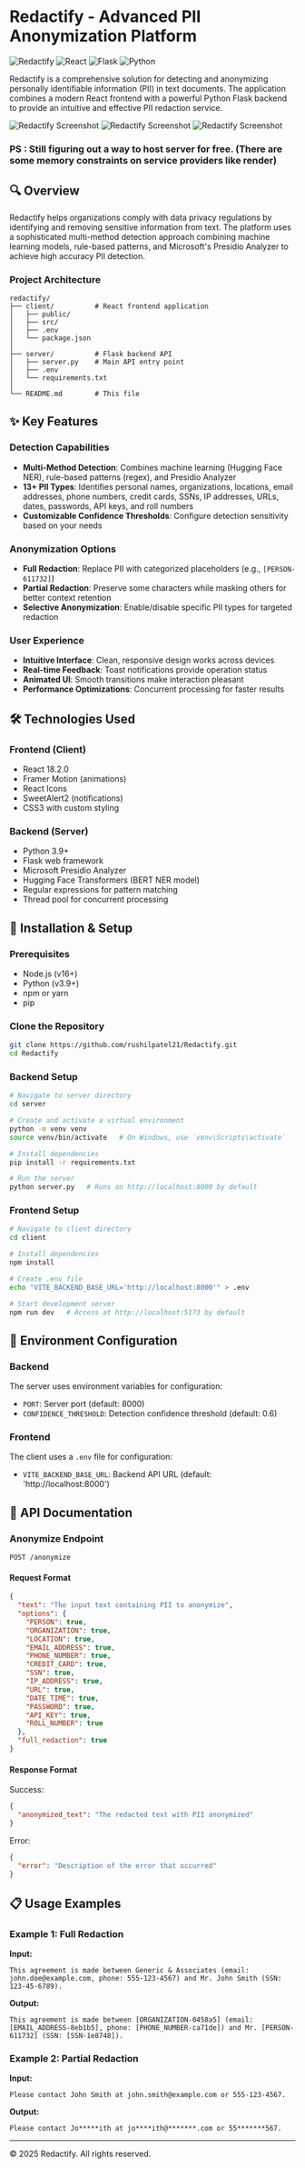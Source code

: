# Redactify - Advanced PII Anonymization Platform

![Redactify](https://img.shields.io/badge/Redactify-1.0.0-blue)
![React](https://img.shields.io/badge/React-18.2.0-61DAFB)
![Flask](https://img.shields.io/badge/Flask-2.3.2-000000)
![Python](https://img.shields.io/badge/Python-3.9+-3776AB)

Redactify is a comprehensive solution for detecting and anonymizing personally identifiable information (PII) in text documents. The application combines a modern React frontend with a powerful Python Flask backend to provide an intuitive and effective PII redaction service.

![Redactify Screenshot](assets/Redactify_1.png)
![Redactify Screenshot](assets/Redactify_2.png)
![Redactify Screenshot](assets/Redactify_3.png)

### PS : Still figuring out a way to host server for free. (There are some memory constraints on service providers like render)

## 🔍 Overview

Redactify helps organizations comply with data privacy regulations by identifying and removing sensitive information from text. The platform uses a sophisticated multi-method detection approach combining machine learning models, rule-based patterns, and Microsoft's Presidio Analyzer to achieve high accuracy PII detection.

### Project Architecture

```
redactify/
├── client/          # React frontend application
│   ├── public/
│   ├── src/
│   ├── .env
│   └── package.json
│
├── server/          # Flask backend API
│   ├── server.py    # Main API entry point
│   ├── .env
│   └── requirements.txt
│
└── README.md        # This file
```

## ✨ Key Features

### Detection Capabilities
- **Multi-Method Detection**: Combines machine learning (Hugging Face NER), rule-based patterns (regex), and Presidio Analyzer
- **13+ PII Types**: Identifies personal names, organizations, locations, email addresses, phone numbers, credit cards, SSNs, IP addresses, URLs, dates, passwords, API keys, and roll numbers
- **Customizable Confidence Thresholds**: Configure detection sensitivity based on your needs

### Anonymization Options
- **Full Redaction**: Replace PII with categorized placeholders (e.g., `[PERSON-611732]`)
- **Partial Redaction**: Preserve some characters while masking others for better context retention
- **Selective Anonymization**: Enable/disable specific PII types for targeted redaction

### User Experience
- **Intuitive Interface**: Clean, responsive design works across devices
- **Real-time Feedback**: Toast notifications provide operation status
- **Animated UI**: Smooth transitions make interaction pleasant
- **Performance Optimizations**: Concurrent processing for faster results

## 🛠 Technologies Used

### Frontend (Client)
- React 18.2.0
- Framer Motion (animations)
- React Icons
- SweetAlert2 (notifications)
- CSS3 with custom styling

### Backend (Server) 
- Python 3.9+
- Flask web framework
- Microsoft Presidio Analyzer
- Hugging Face Transformers (BERT NER model)
- Regular expressions for pattern matching
- Thread pool for concurrent processing

## 🚀 Installation & Setup

### Prerequisites
- Node.js (v16+)
- Python (v3.9+)
- npm or yarn
- pip

### Clone the Repository

```bash
git clone https://github.com/rushilpatel21/Redactify.git
cd Redactify
```

### Backend Setup

```bash
# Navigate to server directory
cd server

# Create and activate a virtual environment
python -m venv venv
source venv/bin/activate   # On Windows, use `venv\Scripts\activate`

# Install dependencies
pip install -r requirements.txt

# Run the server
python server.py   # Runs on http://localhost:8000 by default
```

### Frontend Setup

```bash
# Navigate to client directory
cd client

# Install dependencies
npm install

# Create .env file
echo "VITE_BACKEND_BASE_URL='http://localhost:8000'" > .env

# Start development server
npm run dev   # Access at http://localhost:5173 by default
```

## 🔧 Environment Configuration

### Backend
The server uses environment variables for configuration:
- `PORT`: Server port (default: 8000)
- `CONFIDENCE_THRESHOLD`: Detection confidence threshold (default: 0.6)

### Frontend
The client uses a `.env` file for configuration:
- `VITE_BACKEND_BASE_URL`: Backend API URL (default: 'http://localhost:8000')

## 📝 API Documentation

### Anonymize Endpoint

```
POST /anonymize
```

#### Request Format

```json
{
  "text": "The input text containing PII to anonymize",
  "options": {
    "PERSON": true,
    "ORGANIZATION": true,
    "LOCATION": true,
    "EMAIL_ADDRESS": true,
    "PHONE_NUMBER": true,
    "CREDIT_CARD": true,
    "SSN": true,
    "IP_ADDRESS": true,
    "URL": true,
    "DATE_TIME": true,
    "PASSWORD": true,
    "API_KEY": true,
    "ROLL_NUMBER": true
  },
  "full_redaction": true
}
```

#### Response Format

Success:
```json
{
  "anonymized_text": "The redacted text with PII anonymized"
}
```

Error:
```json
{
  "error": "Description of the error that occurred"
}
```

## 📋 Usage Examples

### Example 1: Full Redaction

**Input:**
```
This agreement is made between Generic & Associates (email: john.doe@example.com, phone: 555-123-4567) and Mr. John Smith (SSN: 123-45-6789).
```

**Output:**
```
This agreement is made between [ORGANIZATION-0458a5] (email: [EMAIL_ADDRESS-8eb1b5], phone: [PHONE_NUMBER-ca71de]) and Mr. [PERSON-611732] (SSN: [SSN-1e8748]).
```

### Example 2: Partial Redaction

**Input:**
```
Please contact John Smith at john.smith@example.com or 555-123-4567.
```

**Output:**
```
Please contact Jo*****ith at jo****ith@*******.com or 55*******567.
```

---

&copy; 2025 Redactify. All rights reserved.
